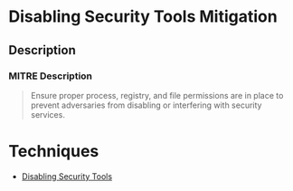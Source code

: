 
# Disabling Security Tools Mitigation

## Description

### MITRE Description

> Ensure proper process, registry, and file permissions are in place to prevent adversaries from disabling or interfering with security services.


# Techniques


* [Disabling Security Tools](../techniques/Disabling-Security-Tools.md)

